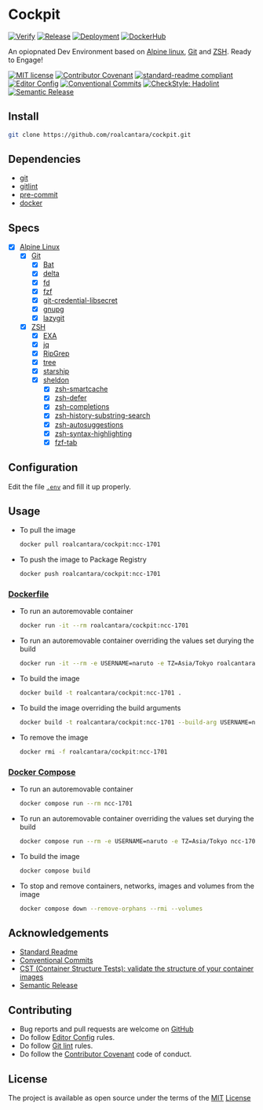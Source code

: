 # Cockpit

[![Verify](https://github.com/roalcantara/cockpit/actions/workflows/verify.yml/badge.svg)](https://github.com/roalcantara/cockpit/actions/workflows/verify.yml)
[![Release](https://github.com/roalcantara/cockpit/actions/workflows/release.yml/badge.svg)](https://github.com/roalcantara/cockpit/actions/workflows/release.yml)
[![Deployment](https://github.com/roalcantara/cockpit/actions/workflows/deployment.yml/badge.svg)](https://github.com/roalcantara/cockpit/actions/workflows/deployment.yml)
[![DockerHub](https://img.shields.io/docker/pulls/roalcantara/cockpit?style=flat&logo=docker)](https://hub.docker.com/r/roalcantara/cockpit)

An opiopnated Dev Environment based on [Alpine linux][12], [Git][6] and [ZSH][25]. Ready to Engage!

[![MIT license](https://img.shields.io/badge/License-MIT-brightgreen.svg)](LICENSE)
[![Contributor Covenant](https://img.shields.io/badge/Contributor%20Covenant-2.0-4baaaa.svg)][2]
[![standard-readme compliant](https://img.shields.io/badge/readme%20style-standard-brightgreen.svg)][5]
[![Editor Config](https://img.shields.io/badge/Editor%20Config-1.0.1-crimson.svg)][4]
[![Conventional Commits](https://img.shields.io/badge/Conventional%20Commits-1.0.0-yellow.svg)][3]
[![CheckStyle: Hadolint](https://img.shields.io/badge/check_style-hadolint-ee503e.svg)][11]
[![Semantic Release](https://img.shields.io/badge/%20%20%F0%9F%93%A6%F0%9F%9A%80-semantic--release-e10079.svg)][17]

## Install

```sh
git clone https://github.com/roalcantara/cockpit.git
```

## Dependencies

- [git][6]
- [gitlint][7]
- [pre-commit][8]
- [docker][9]

## Specs

- [x] [Alpine Linux][12]
  - [x] [Git][6]
    - [x] [Bat][18]
    - [x] [delta][19]
    - [x] [fd][20]
    - [x] [fzf][21]
    - [x] [git-credential-libsecret][22]
    - [x] [gnupg][23]
    - [x] [lazygit][24]
  - [x] [ZSH][25]
    - [x] [EXA][26]
    - [x] [jq][27]
    - [x] [RipGrep][28]
    - [x] [tree][29]
    - [x] [starship][30]
    - [x] [sheldon][31]
      - [x] [zsh-smartcache][32]
      - [x] [zsh-defer][33]
      - [x] [zsh-completions][34]
      - [x] [zsh-history-substring-search][35]
      - [x] [zsh-autosuggestions][36]
      - [x] [zsh-syntax-highlighting][37]
      - [x] [fzf-tab][38]

## Configuration

Edit the file [`.env`][15] and fill it up properly.

## Usage

- To pull the image

  ```sh
  docker pull roalcantara/cockpit:ncc-1701
  ```

- To push the image to Package Registry

  ```sh
  docker push roalcantara/cockpit:ncc-1701
  ```

### [Dockerfile][13]

- To run an autoremovable container

  ```sh
  docker run -it --rm roalcantara/cockpit:ncc-1701
  ```

- To run an autoremovable container overriding the values set durying the build

  ```sh
  docker run -it --rm -e USERNAME=naruto -e TZ=Asia/Tokyo roalcantara/cockpit:ncc-1701
  ```

- To build the image

  ```sh
  docker build -t roalcantara/cockpit:ncc-1701 .
  ```

- To build the image overriding the build arguments

  ```sh
  docker build -t roalcantara/cockpit:ncc-1701 --build-arg USERNAME=naruto --build-arg TZ=Asia/Tokyo .
  ```

- To remove the image

  ```sh
  docker rmi -f roalcantara/cockpit:ncc-1701
  ```

### [Docker Compose][14]

- To run an autoremovable container

  ```sh
  docker compose run --rm ncc-1701
  ```

- To run an autoremovable container overriding the values set durying the build

  ```sh
  docker compose run --rm -e USERNAME=naruto -e TZ=Asia/Tokyo ncc-1701
  ```

- To build the image

  ```sh
  docker compose build
  ```

- To stop and remove containers, networks, images and volumes from the image

  ```sh
  docker compose down --remove-orphans --rmi --volumes
  ```

## Acknowledgements

- [Standard Readme][5]
- [Conventional Commits][7]
- [CST (Container Structure Tests): validate the structure of your container images][16]
- [Semantic Release][17]

## Contributing

- Bug reports and pull requests are welcome on [GitHub][0]
- Do follow [Editor Config][4] rules.
- Do follow [Git lint][7] rules.
- Do follow the [Contributor Covenant][2] code of conduct.

## License

The project is available as open source under the terms of the [MIT][1] [License](LICENSE)

[0]: https://github.com/roalcantara/Dockers
[1]: https://opensource.org/licenses/MIT "Open Source Initiative"
[2]: https://contributor-covenant.org "A Code of Conduct for Open Source Communities"
[3]: https://conventionalcommits.org "Conventional Commits"
[4]: https://editorconfig.org "EditorConfig"
[5]: https://github.com/RichardLitt/standard-readme "Standard Readme"
[6]: https://git-scm.com "Git"
[7]: https://jorisroovers.com/gitlint "git commit message linter"
[8]: https://pre-commit.com "A framework for managing and maintaining multi-language pre-commit hooks"
[9]: https://docker.com "Docker: An open platform for developing, shipping, and running applications."
[11]: https://github.com/hadolint/hadolint "Dockerfile linter"
[12]: https://alpinelinux.org/ "Alpine Linux: A security-oriented, lightweight Linux distribution based on musl libc and busybox"
[13]: https://docs.docker.com/engine/reference/builder "Dockerfile reference"
[14]: https://docs.docker.com/compose/compose-file "Docker Compose"
[15]: https://docs.docker.com/compose/compose-file/#env_file "Docker Compose: Env_file format"
[16]: https://github.com/GoogleContainerTools/container-structure-test "CST (Container Structure Tests): validate the structure of your container images"
[17]: https://semantic-release.gitbook.io/semantic-release "Semantic Release"
[18]: https://github.com/sharkdp/bat "bat: A cat(1) clone with wings."
[19]: https://github.com/dandavison/delta "A syntax-highlighting pager for git, diff, and grep output"
[20]: https://github.com/sharkdp/fd "fd: A simple, fast and user-friendly alternative to find."
[21]: https://github.com/junegunn/fzf "fzf: A command-line fuzzy finder"
[22]: https://git-scm.com "git-credential-libsecret"
[23]: https://gnupg.org "The GNU Privacy Guard"
[24]: https://github.com/jesseduffield/lazygit "simple terminal UI for git commands"
[25]: https://zsh.sourceforge.io/ "Zsh: A shell designed for interactive use, although it is also a powerful scripting language."
[26]: https://the.exa.website "exa: A modern replacement for ls."
[27]: https://stedolan.github.io/jq/ "jq: Lightweight and flexible command-line JSON processor"
[28]: https://github.com/BurntSushi/ripgrep "ripgrep: ripgrep recursively searches directories for a regex pattern"
[29]: http://mama.indstate.edu/users/ice/tree/ "tree: A recursive directory listing command that produces a depth indented listing of files."
[30]: https://starship.rs "The minimal, blazing-fast, and infinitely customizable prompt for any shell!"
[31]: https://sheldon.cli.rs "A fast, configurable, command-line tool to manage your shell plugins"
[32]: https://github.com/QuarticCat/zsh-smartcache "Cache command output to improve shell startup time"
[33]: https://github.com/romkatv/zsh-defer "A zsh plugin that defers the execution of commands until the shell is idle."
[34]: https://github.com/zsh-users/zsh-completions "Additional completion definitions for Zsh."
[35]: https://github.com/zsh-users/zsh-history-substring-search "Zsh port of Fish shell history search"
[36]: https://github.com/zsh-users/zsh-autosuggestions "Fish-like autosuggestions for zsh"
[37]: https://github.com/zsh-users/zsh-syntax-highlighting "Fish shell like syntax highlighting for Zsh"
[38]: https://github.com/Aloxaf/fzf-tab "Replace zsh's default completion selection menu with fzf!"
